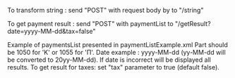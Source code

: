 To transform string : send "POST" with request body by  to "/string"

To get payment result : send "POST" with paymentList to "/getResult?date=yyyy-MM-dd&tax=false"

Example of paymentsList presented in paymentListExample.xml
Part should be 1050 for 'K' or 1055 for 'П'.
Date example : yyyy-MM-dd (yy-MM-dd will be converted to 20yy-MM-dd).
If date is incorrect will be displayed all results.
To get result for taxes: set "tax" parameter to true (default false).
